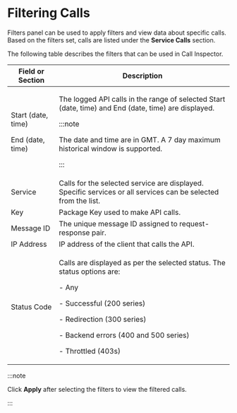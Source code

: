 ﻿---
sidebar_position: 2
---

# Filtering Calls

<head>
  <meta name="guidename" content="API Management"/>
  <meta name="context" content="GUID-39245687-977d-4c16-8338-a5b6bb7766db"/>
</head>


Filters panel can be used to apply filters and view data about specific calls. Based on the filters set, calls are listed under the **Service Calls** section. 

The following table describes the filters that can be used in Call Inspector. 

|**Field or Section** |**Description** |
| ----- | ---- |
|<p>Start (date, time)</p><p>End (date, time)</p>|<p>The logged API calls in the range of selected Start (date, time) and End (date, time) are displayed.</p><p>:::note</p><p>The date and time are in GMT. A 7 day maximum historical window is supported.</p><p>::: </p>|
|Service|Calls for the selected service are displayed. Specific services or all services can be selected from the list. |
|Key|Package Key used to make API calls. |
|Message ID|The unique message ID assigned to request-response pair. |
|IP Address|IP address of the client that calls the API. |
|Status Code|<p>Calls are displayed as per the selected status. The status options are: </p><p>- Any </p><p>- Successful (200 series) </p><p>- Redirection (300 series) </p><p>- Backend errors (400 and 500 series) </p><p>- Throttled (403s) </p>|

:::note

Click **Apply** after selecting the filters to view the filtered calls. 

:::
